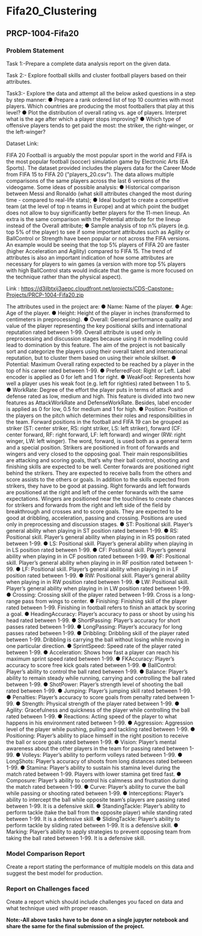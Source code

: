 # Fifa20_Clustering
## PRCP-1004-Fifa20

### Problem Statement

Task 1:-Prepare a complete data analysis report on the given data.

Task 2:- Explore football skills and cluster football players based on their attributes.

Task3:- Explore the data and attempt all the below asked questions in a
step by step manner:
     ● Prepare a rank ordered list of top 10 countries with most players. Which countries are producing the most footballers that play at this level?
     ● Plot the distribution of overall rating vs. age of players. Interpret what is the age after which a player stops improving?
     ● Which type of offensive players tends to get paid the most: the striker, the right-winger, or the left-winger? 



Dataset Link:

 FIFA 20 Football is arguably the most popular sport in the world and FIFA is the most popular football (soccer) simulation game by Electronic Arts (EA Sports).
The dataset provided includes the players data for the Career Mode from FIFA 15 to FIFA 20 ("players_20.csv"). The data allows multiple comparisons of the same players across the last 6 versions of the videogame.
Some ideas of possible analysis:
●	Historical comparison between Messi and Ronaldo (what skill attributes changed the most during time - compared to real-life stats);
●	Ideal budget to create a competitive team (at the level of top n teams in Europe) and at which point the budget does not allow to buy significantly better players for the 11-men lineup. An extra is the same comparison with the Potential attribute for the lineup instead of the Overall attribute;
●	Sample analysis of top n% players (e.g. top 5% of the player) to see if some important attributes such as Agility or BallControl or Strength have been popular or not across the FIFA versions. An example would be seeing that the top 5% players of FIFA 20 are faster (higher Acceleration and Agility) compared to FIFA 15. The trend of attributes is also an important indication of how some attributes are necessary for players to win games (a version with more top 5% players with high BallControl stats would indicate that the game is more focused on the technique rather than the physical aspect).

Link : https://d3ilbtxij3aepc.cloudfront.net/projects/CDS-Capstone-Projects/PRCP-1004-Fifa20.zip


The attributes used in the project are:
●	Name: Name of the player. 
●	Age: Age of the player.
●	Height: Height of the player in inches (transformed to centimeters in preprocessing).
●	Overall: General performance quality and value of the player representing the key positional skills and international reputation rated between 1-99. Overall attribute is used only in preprocessing and discussion stages because using it in modelling could lead to domination by this feature. The aim of the project is not basically sort and categorize the players using their overall talent and international reputation, but to cluster them based on using their whole skillset.
●	Potential: Maximum Overall rating expected to be reached by a player in the top of his career rated between 1-99.
●	PreferredFoot: Right or Left. Label encoder is applied as 0 for left and 1 for right.
●	WeakFoot: Represents how well a player uses his weak foot (e.g. left for righties) rated between 1 to 5.
●	WorkRate: Degree of the effort the player puts in terms of attack and defense rated as low, medium and high. This feature is divided into two new features as AttackWorkRate and DefenseWorkRate. Besides, label encoder is applied as 0 for low, 0.5 for medium and 1 for high.
●	Position: Position of the players on the pitch which determines their roles and responsibilities in the team. Forward positions in the football and FIFA 19 can be grouped as striker (ST: center striker, RS: right striker, LS: left striker), forward (CF: center forward, RF: right forward, LF: left forward) and winger (RW: right winger, LW: left winger). The word, forward, is used both as a general term and a special position. Strikers are positioned in front of forwards and wingers and very closed to the opposing goal. Their main responsibilities are attacking and scoring goals, that’s why their ball control, shooting and finishing skills are expected to be well. Center forwards are positioned right behind the strikers. They are expected to receive balls from the others and score assists to the others or goals. In addition to the skills expected from strikers, they have to be good at passing. Right forwards and left forwards are positioned at the right and left of the center forwards with the same expectations. Wingers are positioned near the touchlines to create chances for strikers and forwards from the right and left side of the field by breakthrough and crosses and to score goals. They are expected to be good at dribbling, acceleration, passing and crossing. Positions are used only in preprocessing and discussion stages. 
●	ST: Positional skill. Player’s general ability when playing in ST position rated between 1-99.
●	RS: Positional skill. Player’s general ability when playing in in RS position rated between 1-99.
●	LS: Positional skill. Player’s general ability when playing in in LS position rated between 1-99.
●	CF: Positional skill. Player’s general ability when playing in in CF position rated between 1-99.
●	RF: Positional skill. Player’s general ability when playing in in RF position rated between 1-99.
●	LF: Positional skill. Player’s general ability when playing in in LF position rated between 1-99.
●	RW: Positional skill. Player’s general ability when playing in in RW position rated between 1-99.
●	LW: Positional skill. Player’s general ability when playing in in LW position rated between 1-99.
●	Crossing: Crossing skill of the player rated between 1-99. Cross is a long-range pass from wings to center.
●	Finishing: Finishing skill of the player rated between 1-99. Finishing in football refers to finish an attack by scoring a goal.
●	HeadingAccuracy: Player’s accuracy to pass or shoot by using his head rated between 1-99.
●	ShortPassing: Player’s accuracy for short passes rated between 1-99.
●	LongPassing: Player’s accuracy for long passes rated between 1-99.
●	Dribbling: Dribbling skill of the player rated between 1-99. Dribbling is carrying the ball without losing while moving in one particular direction.
●	SprintSpeed: Speed rate of the player rated between 1-99.
●	Acceleration: Shows how fast a player can reach his maximum sprint speed rated between 1-99.
●	FKAccuracy: Player’s accuracy to score free kick goals rated between 1-99.
●	BallControl: Player’s ability to control the ball rated between 1-99.
●	Balance: Player’s ability to remain steady while running, carrying and controlling the ball rated between 1-99.
●	ShotPower: Player’s strength level of shooting the ball rated between 1-99.
●	Jumping: Player’s jumping skill rated between 1-99.
●	Penalties: Player’s accuracy to score goals from penalty rated between 1-99.
●	Strength: Physical strength of the player rated between 1-99.
●	Agility: Gracefulness and quickness of the player while controlling the ball rated between 1-99.
●	Reactions: Acting speed of the player to what happens in his environment rated between 1-99.
●	Aggression: Aggression level of the player while pushing, pulling and tackling rated between 1-99.
●	Positioning: Player’s ability to place himself in the right position to receive the ball or score goals rated between 1-99.
●	Vision: Player’s mental awareness about the other players in the team for passing rated between 1-99.
●	Volleys: Player’s ability to perform volleys rated between 1-99.
●	LongShots: Player’s accuracy of shoots from long distances rated between 1-99.
●	Stamina: Player’s ability to sustain his stamina level during the match rated between 1-99. Players with lower stamina get tired fast.
●	Composure: Player’s ability to control his calmness and frustration during the match rated between 1-99.
●	Curve: Player’s ability to curve the ball while passing or shooting rated between 1-99.
●	Interceptions: Player’s ability to intercept the ball while opposite team’s players are passing rated between 1-99. It is a defensive skill.
●	StandingTackle: Player’s ability to perform tackle (take the ball from the opposite player) while standing rated between 1-99. It is a defensive skill.
●	SlidingTackle: Player’s ability to perform tackle by sliding rated between 1-99. It is a defensive skill.
●	Marking: Player’s ability to apply strategies to prevent opposing team from taking the ball rated between 1-99. It is a defensive skill.  


### Model Comparison Report

Create a report stating the performance of multiple models on this data and suggest the best model for production.

### Report on Challenges faced

Create a report which should include challenges you faced on data and what technique used with proper reason.


**Note:-All above tasks have to be done on a single jupyter notebook and share the same for the final submission of the project.**




